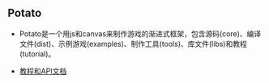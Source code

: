 ## Potato

   * Potato是一个用js和canvas来制作游戏的渐进式框架，包含源码(core)、编译文件(dist)、示例游戏(examples)、制作工具(tools)、库文件(libs)和教程(tutorial)。

   * [教程和API文档](https://www.yuque.com/books/share/662514e0-513d-44b6-9f95-343b279351b8?#)